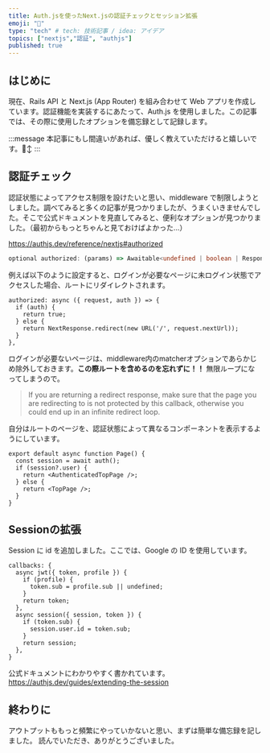 ```yaml
---
title: Auth.jsを使ったNext.jsの認証チェックとセッション拡張
emoji: "🫡"
type: "tech" # tech: 技術記事 / idea: アイデア
topics: ["nextjs","認証", "authjs"]
published: true
---
```

## はじめに
現在、Rails API と Next.js (App Router) を組み合わせて Web アプリを作成しています。認証機能を実装するにあたって、Auth.js を使用しました。この記事では、その際に使用したオプションを備忘録として記録します。

:::message
本記事にもし間違いがあれば、優しく教えていただけると嬉しいです。🙂‍↕️
:::

## 認証チェック

認証状態によってアクセス制限を設けたいと思い、middleware で制限しようとしました。調べてみると多くの記事が見つかりましたが、うまくいきませんでした。そこで公式ドキュメントを見直してみると、便利なオプションが見つかりました。（最初からもっとちゃんと見ておけばよかった…）

https://authjs.dev/reference/nextjs#authorized

```ts
optional authorized: (params) => Awaitable<undefined | boolean | Response | NextResponse<unknown>>;
```

例えば以下のように設定すると、ログインが必要なページに未ログイン状態でアクセスした場合、ルートにリダイレクトされます。
```ts: src/auth.ts
authorized: async ({ request, auth }) => {
  if (auth) {
    return true;
  } else {
    return NextResponse.redirect(new URL('/', request.nextUrl));
  }
},
```

ログインが必要ないページは、middleware内のmatcherオプションであらかじめ除外しておきます。**この際ルートを含めるのを忘れずに！！**
無限ループになってしまうので。

> If you are returning a redirect response, make sure that the page you are redirecting to is not protected by this callback, otherwise you could end up in an infinite redirect loop.


自分はルートのページを、認証状態によって異なるコンポーネントを表示するようにしています。
```ts: src/app/page.tsx
export default async function Page() {
  const session = await auth();
  if (session?.user) {
    return <AuthenticatedTopPage />;
  } else {
    return <TopPage />;
  }
}
```



## Sessionの拡張
Session に id を追加しました。ここでは、Google の ID を使用しています。


```ts: src/auth.ts
callbacks: {
  async jwt({ token, profile }) {
    if (profile) {
      token.sub = profile.sub || undefined;
    }
    return token;
  },
  async session({ session, token }) {
    if (token.sub) {
      session.user.id = token.sub;
    }
    return session;
  },
}
```

公式ドキュメントにわかりやすく書かれています。
https://authjs.dev/guides/extending-the-session

## 終わりに
アウトプットももっと頻繁にやっていかないと思い、まずは簡単な備忘録を記しました。
読んでいただき、ありがとうございました。
